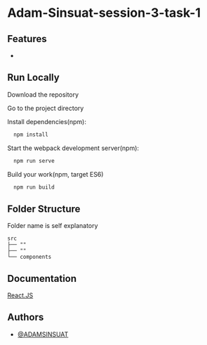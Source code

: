 # Adam-Sinsuat-session-3-task-1



## Features

- 

## Run Locally

Download the repository

Go to the project directory

Install dependencies(npm):

```bash
  npm install
```

Start the webpack development server(npm):

```bash
  npm run serve
```

Build your work(npm, target ES6)

```bash
  npm run build
```

## Folder Structure

Folder name is self explanatory

    src
    ├── ""
    ├── ""
    └── components

## Documentation

[React.JS](https://reactjs.org/docs/getting-started.html)  

## Authors

- [@ADAMSINSUAT](https://github.com/ADAMSINSUAT)
